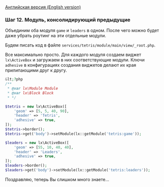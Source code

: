 [Английская версия (English version)](https://github.com/epicoon/lx-doc-articles/blob/master/en/app-dev/expl1/12_common_module.md)

### Шаг 12. Модуль, консолидирующий предыдущие

Объединим оба модуля `game` и `leaders` в одном. После чего можно будет даже убрать роутинг на эти отдельные модули.

Будем писать код в файле `services/tetris/module/main/view/_root.php`.

Все максимально просто. Для каждого модуля создаем виджет `lx\ActiveBox` и загружаем в них соответствующие модули. Ключи `adhesive` в конфигурациях создания виджетов делают их края прилипающими друг к другу.
```php
&lt;?php
/**
 * @var lx\Module Module
 * @var lx\Block Block
 * */

$tetris = new lx\ActiveBox([
	'geom' => [5, 5, 40, 90],
	'header' => 'Tetris',
	'adhesive' => true,
]);
$tetris->border();
$tetris->get('body')->setModule(lx::getModule('tetris:game'));

$leaders = new lx\ActiveBox([
	'geom' => [55, 10, 40, 40],
	'header' => 'Leaders',
	'adhesive' => true,
]);
$leaders->border();
$leaders->get('body')->setModule(lx::getModule('tetris:leaders'));
```

Поздравляю, теперь Вы слишком много знаете...
